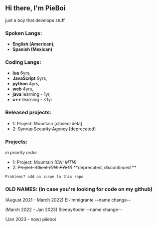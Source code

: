 Hi there, I'm PieBoi
-----------------------------------------
just a boy that develops stuff

### Spoken Langs: 
- **English (American)**,
- **Spanish (Mexican)**

### Coding Langs:
- **lua** 6yrs,
- **JavaScript** 6yrs,
- **python** 4yrs,
- **web** 4yrs,
- **java** learning - 1yr,
- **c++** learning - <1yr

### Released projects:
- 1: Project: Mountain [closed-beta]
- 2: ~~Synrup Security Agency~~ [deprecated]

### Projects:
*in priority order*
- 1: Project: Mountain *(CN: MTN)*
- 2: ~~Project: iClient *(CN: EYEC)*~~ **deprecated, discontinued **

`Problems? add an issue to this repo`

### OLD NAMES: (in case you're looking for code on my github)

(August 2021 - March 2022) El-Immigrante
--name change--

(March 2022 - Jan 2023) SleepyKoder
--name change--

(Jan 2023 - now) piieboi

